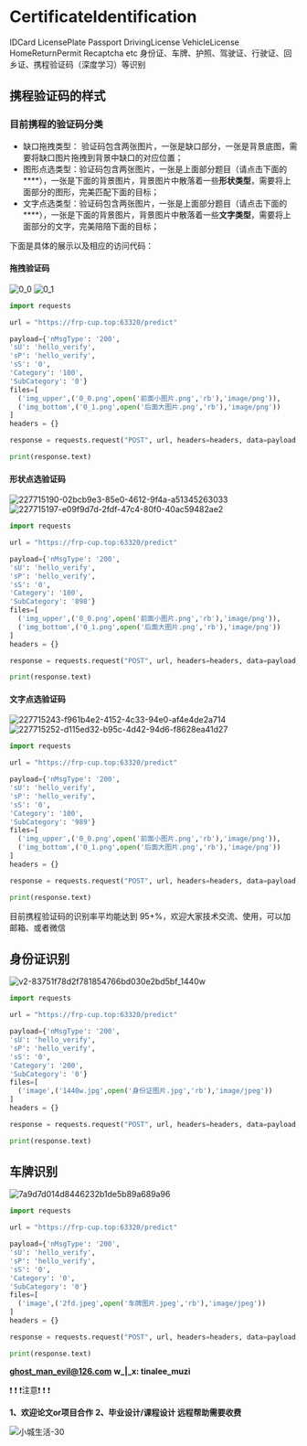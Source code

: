 # CertificateIdentification
IDCard LicensePlate Passport DrivingLicense VehicleLicense HomeReturnPermit Recaptcha etc 身份证、车牌、护照、驾驶证、行驶证、回乡证、携程验证码（深度学习）等识别


## 携程验证码的样式
### 目前携程的验证码分类
- 缺口拖拽类型： 验证码包含两张图片，一张是缺口部分，一张是背景底图，需要将缺口图片拖拽到背景中缺口的对应位置；
- 图形点选类型：验证码包含两张图片，一张是上面部分题目（请点击下面的****），一张是下面的背景图片，背景图片中散落着一些**形状类型**，需要将上面部分的图形，完美匹配下面的目标；
- 文字点选类型：验证码包含两张图片，一张是上面部分题目（请点击下面的****），一张是下面的背景图片，背景图片中散落着一些**文字类型**，需要将上面部分的文字，完美陪陪下面的目标；

下面是具体的展示以及相应的访问代码： 
#### 拖拽验证码
![0_0](https://user-images.githubusercontent.com/112738714/229259758-c4354975-4639-41fc-902e-f41dd3a5df0c.png)
![0_1](https://user-images.githubusercontent.com/112738714/229259755-6ff894e1-a96e-4d18-8b73-43f8d42944aa.png)

```python
import requests

url = "https://frp-cup.top:63320/predict"

payload={'nMsgType': '200',
'sU': 'hello_verify',
'sP': 'hello_verify',
'sS': '0',
'Category': '100',
'SubCategory': '0'}
files=[
  ('img_upper',('0_0.png',open('前面小图片.png','rb'),'image/png')),
  ('img_bottom',('0_1.png',open('后面大图片.png','rb'),'image/png'))
]
headers = {}

response = requests.request("POST", url, headers=headers, data=payload, files=files)

print(response.text)
```


#### 形状点选验证码
![227715190-02bcb9e3-85e0-4612-9f4a-a51345263033](https://user-images.githubusercontent.com/112738714/229259904-03db8276-8c7b-4bdb-9b77-cf61fa4709aa.png)
![227715197-e09f9d7d-2fdf-47c4-80f0-40ac59482ae2](https://user-images.githubusercontent.com/112738714/229259908-8e74f563-b9e4-45d8-80a1-e208472fc06f.png)

```python
import requests

url = "https://frp-cup.top:63320/predict"

payload={'nMsgType': '200',
'sU': 'hello_verify',
'sP': 'hello_verify',
'sS': '0',
'Category': '100',
'SubCategory': '898'}
files=[
  ('img_upper',('0_0.png',open('前面小图片.png','rb'),'image/png')),
  ('img_bottom',('0_1.png',open('后面大图片.png','rb'),'image/png'))
]
headers = {}

response = requests.request("POST", url, headers=headers, data=payload, files=files)

print(response.text)
```

#### 文字点选验证码
![227715243-f961b4e2-4152-4c33-94e0-af4e4de2a714](https://user-images.githubusercontent.com/112738714/229259933-3aa6eddf-4774-44ca-8399-107f2611b567.jpg)
![227715252-d115ed32-b95c-4d42-94d6-f8628ea41d27](https://user-images.githubusercontent.com/112738714/229259934-72502e37-b7ad-4a35-b065-4157c4a7d55a.jpg)


```python
import requests

url = "https://frp-cup.top:63320/predict"

payload={'nMsgType': '200',
'sU': 'hello_verify',
'sP': 'hello_verify',
'sS': '0',
'Category': '100',
'SubCategory': '989'}
files=[
  ('img_upper',('0_0.png',open('前面小图片.png','rb'),'image/png')),
  ('img_bottom',('0_1.png',open('后面大图片.png','rb'),'image/png'))
]
headers = {}

response = requests.request("POST", url, headers=headers, data=payload, files=files)

print(response.text)
```


目前携程验证码的识别率平均能达到 95+%，欢迎大家技术交流、使用，可以加邮箱、或者微信

## 身份证识别
![v2-83751f78d2f781854766bd030e2bd5bf_1440w](https://user-images.githubusercontent.com/112738714/229268471-b9f02acc-cd5f-43f9-a6e8-87ba60b10d65.jpg)
```python
import requests

url = "https://frp-cup.top:63320/predict"

payload={'nMsgType': '200',
'sU': 'hello_verify',
'sP': 'hello_verify',
'sS': '0',
'Category': '200',
'SubCategory': '0'}
files=[
  ('image',('1440w.jpg',open('身份证图片.jpg','rb'),'image/jpeg'))
]
headers = {}

response = requests.request("POST", url, headers=headers, data=payload, files=files)

print(response.text)
```

## 车牌识别
![7a9d7d014d8446232b1de5b89a689a96](https://user-images.githubusercontent.com/112738714/229269469-62935cda-c29d-451b-bda0-d0b5d1767ad6.jpeg)

```python
import requests

url = "https://frp-cup.top:63320/predict"

payload={'nMsgType': '200',
'sU': 'hello_verify',
'sP': 'hello_verify',
'sS': '0',
'Category': '0',
'SubCategory': '0'}
files=[
  ('image',('2fd.jpeg',open('车牌图片.jpeg','rb'),'image/jpeg'))
]
headers = {}

response = requests.request("POST", url, headers=headers, data=payload, files=files)

print(response.text)
```
**ghost_man_evil@126.com**
**w_|_x: tinalee_muzi**

❗ ❗ ❗注意❗ ❗ ❗

**1、欢迎论文or项目合作**
**2、毕业设计/课程设计 远程帮助需要收费**


![小城生活-30](https://user-images.githubusercontent.com/112738714/229260608-498a7c6a-70cb-4995-9d04-6f307ba24d24.jpg)

